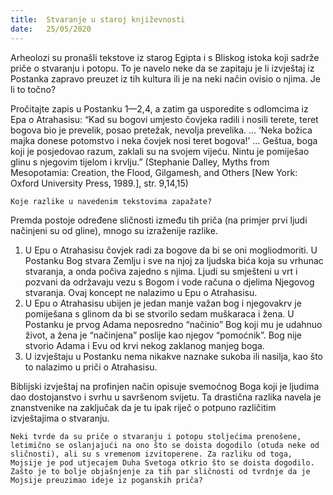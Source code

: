 ```yaml
---
title:  Stvaranje u staroj književnosti
date:   25/05/2020
---
```


Arheolozi su pronašli tekstove iz starog Egipta i s Bliskog istoka koji sadrže priče o stvaranju i potopu. To je navelo neke da se zapitaju je li izvještaj iz Postanka zapravo preuzet iz tih kultura ili je na neki način ovisio o njima. Je li to točno?

Pročitajte zapis u Postanku 1—2,4, a zatim ga usporedite s odlomcima iz Epa o Atrahasisu: “Kad su bogovi umjesto čovjeka radili i nosili terete, teret bogova bio je prevelik, posao pretežak, nevolja prevelika. ... ‘Neka božica majka donese potomstvo i neka čovjek nosi teret bogova!’ ... Geštua, boga koji je posjedovao razum, zaklali su na svojem vijeću. Nintu je pomiješao glinu s njegovim tijelom i krvlju.” (Stephanie Dalley, Myths from Mesopotamia: Creation, the Flood, Gilgamesh, and Others [New York: Oxford University Press, 1989.], str. 9,14,15)

`Koje razlike u navedenim tekstovima zapažate?`

Premda postoje određene sličnosti između tih priča (na primjer prvi ljudi načinjeni su od gline), mnogo su izraženije razlike.

1. U Epu o Atrahasisu čovjek radi za bogove da bi se oni mogliodmoriti. U Postanku Bog stvara Zemlju i sve na njoj za ljudska bića koja su vrhunac stvaranja, a onda počiva zajedno s njima. Ljudi su smješteni u vrt i pozvani da održavaju vezu s Bogom i vode računa o djelima Njegovog stvaranja. Ovaj koncept ne nalazimo u Epu o Atrahasisu.
2. U Epu o Atrahasisu ubijen je jedan manje važan bog i njegovakrv je pomiješana s glinom da bi se stvorilo sedam muškaraca i žena. U Postanku je prvog Adama neposredno “načinio” Bog koji mu je udahnuo život, a žena je “načinjena” poslije kao njegov “pomoćnik”. Bog nije stvorio Adama i Evu od krvi nekog zaklanog manjeg boga.
3. U izvještaju u Postanku nema nikakve naznake sukoba ili nasilja, kao što to nalazimo u priči o Atrahasisu.

Biblijski izvještaj na profinjen način opisuje svemoćnog Boga koji je ljudima dao dostojanstvo i svrhu u savršenom svijetu. Ta drastična razlika navela je znanstvenike na zaključak da je tu ipak riječ o potpuno različitim izvještajima o stvaranju.

`Neki tvrde da su priče o stvaranju i potopu stoljećima prenošene, letimično se oslanjajući na ono što se doista dogodilo (otuda neke od sličnosti), ali su s vremenom izvitoperene. Za razliku od toga, Mojsije je pod utjecajem Duha Svetoga otkrio što se doista dogodilo. Zašto je to bolje objašnjenje za tih par sličnosti od tvrdnje da je Mojsije preuzimao ideje iz poganskih priča?`

